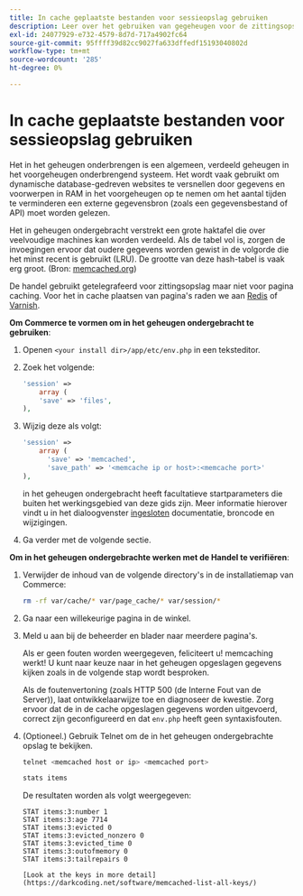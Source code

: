 ```yaml
---
title: In cache geplaatste bestanden voor sessieopslag gebruiken
description: Leer over het gebruiken van gegeheugen voor de zittingsopslag van de Handel.
exl-id: 24077929-e732-4579-8d7d-717a4902fc64
source-git-commit: 95ffff39d82cc9027fa633dffedf15193040802d
workflow-type: tm+mt
source-wordcount: '285'
ht-degree: 0%

---
```


# In cache geplaatste bestanden voor sessieopslag gebruiken

Het in het geheugen onderbrengen is een algemeen, verdeeld geheugen in het voorgeheugen onderbrengend systeem. Het wordt vaak gebruikt om dynamische database-gedreven websites te versnellen door gegevens en voorwerpen in RAM in het voorgeheugen op te nemen om het aantal tijden te verminderen een externe gegevensbron (zoals een gegevensbestand of API) moet worden gelezen.

Het in geheugen ondergebracht verstrekt een grote haktafel die over veelvoudige machines kan worden verdeeld. Als de tabel vol is, zorgen de invoegingen ervoor dat oudere gegevens worden gewist in de volgorde die het minst recent is gebruikt (LRU). De grootte van deze hash-tabel is vaak erg groot. (Bron: [memcached.org](https://www.memcached.org/))

De handel gebruikt getelegrafeerd voor zittingsopslag maar niet voor pagina caching. Voor het in cache plaatsen van pagina&#39;s raden we aan [Redis](../cache/redis-pg-cache.md) of [Varnish](../cache/config-varnish.md).

**Om Commerce te vormen om in het geheugen ondergebracht te gebruiken**:

1. Openen `<your install dir>/app/etc/env.php` in een teksteditor.
1. Zoek het volgende:

   ```php
   'session' =>
       array (
       'save' => 'files',
   ),
   ```

1. Wijzig deze als volgt:

   ```php
   'session' =>
       array (
         'save' => 'memcached',
         'save_path' => '<memcache ip or host>:<memcache port>'
   ),
   ```

   in het geheugen ondergebracht heeft facultatieve startparameters die buiten het werkingsgebied van deze gids zijn. Meer informatie hierover vindt u in het dialoogvenster [ingesloten](https://www.php.net/manual/en/memcached.sessions.php) documentatie, broncode en wijzigingen.

1. Ga verder met de volgende sectie.

**Om in het geheugen ondergebrachte werken met de Handel te verifiëren**:

1. Verwijder de inhoud van de volgende directory&#39;s in de installatiemap van Commerce:

   ```bash
   rm -rf var/cache/* var/page_cache/* var/session/*
   ```

1. Ga naar een willekeurige pagina in de winkel.

1. Meld u aan bij de beheerder en blader naar meerdere pagina&#39;s.

   Als er geen fouten worden weergegeven, feliciteert u! memcaching werkt! U kunt naar keuze naar in het geheugen opgeslagen gegevens kijken zoals in de volgende stap wordt besproken.

   Als de foutenvertoning (zoals HTTP 500 (de Interne Fout van de Server)), laat ontwikkelaarwijze toe en diagnoseer de kwestie. Zorg ervoor dat de in de cache opgeslagen gegevens worden uitgevoerd, correct zijn geconfigureerd en dat `env.php` heeft geen syntaxisfouten.

1. (Optioneel.) Gebruik Telnet om de in het geheugen ondergebrachte opslag te bekijken.

   ```bash
   telnet <memcached host or ip> <memcached port>
   ```

   ```bash
   stats items
   ```

   De resultaten worden als volgt weergegeven:

   ```terminal
   STAT items:3:number 1
   STAT items:3:age 7714
   STAT items:3:evicted 0
   STAT items:3:evicted_nonzero 0
   STAT items:3:evicted_time 0
   STAT items:3:outofmemory 0
   STAT items:3:tailrepairs 0
   
   [Look at the keys in more detail](https://darkcoding.net/software/memcached-list-all-keys/)
   ```
